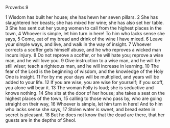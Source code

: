 Proverbs 9

1	Wisdom has built her house; she has hewn her seven pillars.
2	She has slaughtered her beasts; she has mixed her wine; she has also set her table.
3	She has sent out her young women to call from the highest places in the town,
4	Whoever is simple, let him turn in here! To him who lacks sense she says,
5	Come, eat of my bread and drink of the wine I have mixed.
6	Leave your simple ways, and live, and walk in the way of insight.
7	Whoever corrects a scoffer gets himself abuse, and he who reproves a wicked man incurs injury.
8	Do not reprove a scoffer, or he will hate you; reprove a wise man, and he will love you.
9	Give instruction to a wise man, and he will be still wiser; teach a righteous man, and he will increase in learning.
10	The fear of the Lord is the beginning of wisdom, and the knowledge of the Holy One is insight.
11	For by me your days will be multiplied, and years will be added to your life.
12	If you are wise, you are wise for yourself; if you scoff, you alone will bear it.
13	The woman Folly is loud; she is seductive and knows nothing.
14	She sits at the door of her house; she takes a seat on the highest places of the town,
15	calling to those who pass by, who are going straight on their way,
16	Whoever is simple, let him turn in here! And to him who lacks sense she says,
17	Stolen water is sweet, and bread eaten in secret is pleasant.
18	But he does not know that the dead are there, that her guests are in the depths of Sheol.

